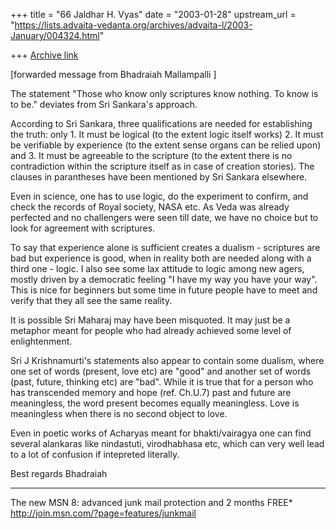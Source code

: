 +++
title = "66 Jaldhar H. Vyas"
date = "2003-01-28"
upstream_url = "https://lists.advaita-vedanta.org/archives/advaita-l/2003-January/004324.html"

+++
[Archive link](https://lists.advaita-vedanta.org/archives/advaita-l/2003-January/004324.html)

[forwarded message from Bhadraiah Mallampalli <vaidix at hotmail.com>]

The statement "Those who know only scriptures know nothing. To know is to
be." deviates from Sri Sankara's approach.

According to Sri Sankara, three qualifications are needed for establishing
the truth: only 1. It must be logical (to the extent logic itself works) 2.
It must be verifiable by experience (to the extent sense organs can be
relied upon) and 3. It must be agreeable to the scripture (to the extent
there is no contradiction within the scripture itself as in case of creation
stories). The clauses in parantheses have been mentioned by Sri Sankara
elsewhere.

Even in science, one has to use logic, do the experiment to confirm, and
check the records of Royal society, NASA etc. As Veda was already perfected
and no challengers were seen till date, we have no choice but to look for
agreement with scriptures.

To say that experience alone is sufficient creates a dualism - scriptures
are bad but experience is good, when in reality both are needed along with a
third one - logic. I also see some lax attitude to logic among new agers,
mostly driven by a democratic feeling "I have my way you have your way".
This is nice for beginners but some time in future people have to meet and
verify that they all see the same reality.

It is possible Sri Maharaj may have been misquoted. It may just be a
metaphor meant for people who had already achieved some level of
enlightenment.

Sri J Krishnamurti's statements also appear to contain some dualism, where
one set of words (present, love etc) are "good" and another set of words
(past, future, thinking etc) are "bad". While it is true that for a person
who has transcended memory and hope (ref. Ch.U.7) past and future are
meaningless, the word present becomes equally meaningless. Love is
meaningless when there is no second object to love.

Even in poetic works of Acharyas meant for bhakti/vairagya one can find
several alankaras like nindastuti, virodhabhasa etc, which can very well
lead to a lot of confusion if intepreted literally.

Best regards
Bhadraiah

_________________________________________________________________
The new MSN 8: advanced junk mail protection and 2 months FREE*
http://join.msn.com/?page=features/junkmail

